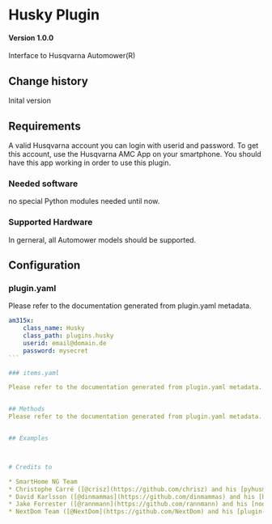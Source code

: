 # Husky Plugin

#### Version 1.0.0

Interface to Husqvarna Automower(R)

## Change history

Inital version

## Requirements

A valid Husqvarna account you can login with userid and password.
To get this account, use the Husqvarna AMC App on your smartphone.
You should have this app working in order to use this plugin.

### Needed software

no special Python modules needed until now. 

### Supported Hardware

In gerneral, all Automower models should be supported.

## Configuration

### plugin.yaml

Please refer to the documentation generated from plugin.yaml metadata.

````yaml
am315x:
    class_name: Husky
    class_path: plugins.husky
    userid: email@domain.de 
    password: mysecret 
```

### items.yaml

Please refer to the documentation generated from plugin.yaml metadata.


## Methods
Please refer to the documentation generated from plugin.yaml metadata.


## Examples



# Credits to

* SmartHome NG Team
* Christophe Carré ([@crisz](https://github.com/chrisz) and his [pyhusmow](https://github.com/chrisz/pyhusmow) project)
* David Karlsson ([@dinmammas](https://github.com/dinmammas) and his [homebridge-robonect](https://github.com/dinmammas/homebridge-robonect) project)
* Jake Forrester ([@rannmann](https://github.com/rannmann) and his [node-husqvarna-automower](https://github.com/rannmann/node-husqvarna-automower) project)
* NextDom Team ([@NextDom](https://github.com/NextDom) and his [plugin-husqvarna](https://github.com/NextDom/plugin-husqvarna) project)

